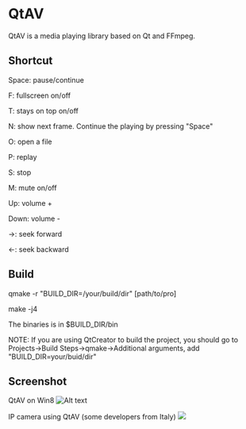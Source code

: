 QtAV
==============

QtAV is a media playing library based on Qt and FFmpeg.


Shortcut
--------
Space: pause/continue

F: fullscreen on/off

T: stays on top on/off

N: show next frame. Continue the playing by pressing "Space"

O: open a file

P: replay

S: stop

M: mute on/off

Up: volume +

Down: volume -

->: seek forward

<-: seek backward


Build
------

  qmake -r "BUILD_DIR=/your/build/dir" [path/to/pro]

  make -j4

  The binaries is in $BUILD_DIR/bin

NOTE: If you are using QtCreator to build the project, you should go to Projects->Build Steps->qmake->Additional arguments, add "BUILD_DIR=your/buid/dir"


Screenshot
-------

QtAV on Win8
![Alt text](https://github.com/downloads/wang-bin/QtAV/screenshot.png "screenshot")

<div>
IP camera using QtAV (some developers from Italy)
<img src="https://sourceforge.net/projects/qtav/screenshots/ip_camera.jpg"/>
</div>
